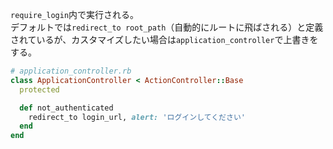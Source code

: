 `require_login`内で実行される。  
デフォルトでは`redirect_to root_path`（自動的にルートに飛ばされる）と定義されているが、カスタマイズしたい場合は`application_controller`で上書きをする。

```ruby
# application_controller.rb
class ApplicationController < ActionController::Base 
  protected 

  def not_authenticated
    redirect_to login_url, alert: 'ログインしてください' 
  end 
end
```
